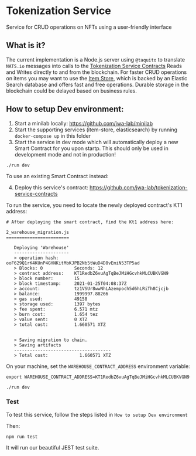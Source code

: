 # Tokenization Service

Service for CRUD operations on NFTs using a user-friendly interface

## What is it?

The current implementation is a Node.js server using `@taquito` to translate `NATS.io` messages into calls to the [Tokenization Service Contracts]
Reads and Writes directly to and from the blockchain. For faster CRUD operations on items you may want to use the [Item Store], which is backed by an Elastic Search database and offers fast and free operations. Durable storage in the blockchain could be delayed based on business rules.

[tokenization service contracts]: git@github.com:jwa-lab/tokenization-service-contracts.git
[item store]: https://github.com/jwa-lab/item-store

## How to setup Dev environment:

1. Start a minilab locally: https://github.com/jwa-lab/minilab
2. Start the supporting services (item-store, elasticsearch) by running `docker-compose up` in this folder
3. Start the service in dev mode which will automatically deploy a new Smart Contract for you upon startp. This should only be used in development mode and not in production!

```
./run dev
```

To use an existing Smart Contract instead:

4. Deploy this service's contract: https://github.com/jwa-lab/tokenization-service-contracts

To run the service, you need to locate the newly deployed contract's KT1 address:

```
# After deploying the smart contract, find the Kt1 address here:

2_warehouse_migration.js
========================

   Deploying 'Warehouse'
   ---------------------
   > operation hash:      ooF629Q1rK4KUnP4GHNKitMbKJPB2Nb5tWuD4D8vEmiN53TP5ad
   > Blocks: 0            Seconds: 12
   > contract address:    KT1RedbZ6vuAgTqBeJMiHGcvhkMLCUBKVGN9
   > block number:        15
   > block timestamp:     2021-01-25T04:08:37Z
   > account:             tz1VSUr8wwNhLAzempoch5d6hLRiTh8Cjcjb
   > balance:             1999997.88266
   > gas used:            49158
   > storage used:        1397 bytes
   > fee spent:           6.571 mtz
   > burn cost:           1.654 tez
   > value sent:          0 XTZ
   > total cost:          1.660571 XTZ


   > Saving migration to chain.
   > Saving artifacts
   -------------------------------------
   > Total cost:            1.660571 XTZ
```

On your machine, set the `WAREHOUSE_CONTRACT_ADDRESS` environment variable:

```
export WAREHOUSE_CONTRACT_ADDRESS=KT1RedbZ6vuAgTqBeJMiHGcvhkMLCUBKVGN9
```

```
./run dev
```

### Test

To test this service, follow the steps listed in `How to setup Dev environment`

Then:

```
npm run test
```

It will run our beautiful JEST test suite.
